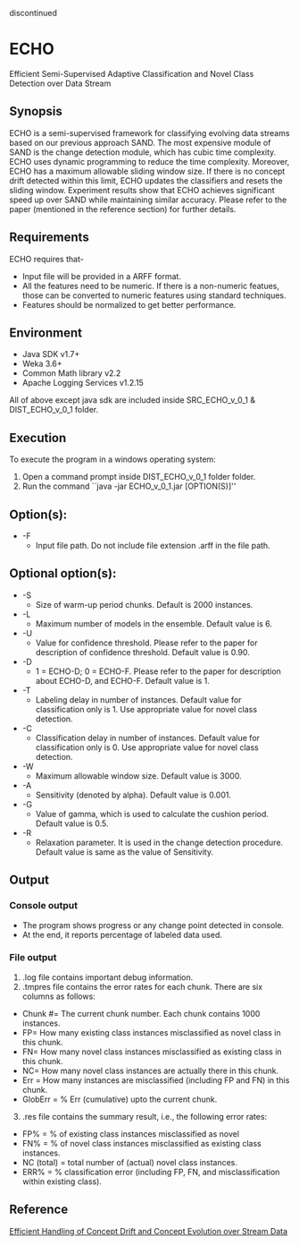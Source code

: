 discontinued

# ECHO
Efficient Semi-Supervised Adaptive Classification and Novel Class Detection over Data Stream

## Synopsis
ECHO is a semi-supervised framework for classifying evolving data streams based on our previous approach SAND. The most expensive module of SAND is the change detection module, which has cubic time complexity. ECHO uses dynamic 
programming to reduce the time complexity. Moreover, ECHO has a maximum allowable sliding window size. If there is no concept drift detected within this limit, ECHO updates the classifiers and resets the sliding window. Experiment results show that ECHO achieves significant speed up over SAND while maintaining similar accuracy. Please refer to the paper (mentioned in the reference section) for further details. 

## Requirements
ECHO requires that-
* Input file will be provided in a ARFF format.
* All the features need to be numeric. If there is a non-numeric featues, those can be converted to numeric features using standard techniques.
* Features should be normalized to get better performance. 

## Environment
* Java SDK v1.7+
* Weka 3.6+
* Common Math library v2.2
* Apache Logging Services v1.2.15

All of above except java sdk are included inside SRC_ECHO_v_0_1 & DIST_ECHO_v_0_1 folder.

## Execution
To execute the program in a windows operating system:
1. Open a command prompt inside DIST_ECHO_v_0_1 folder folder.
2. Run the command ``java -jar ECHO_v_0_1.jar [OPTION(S)]''

## Option(s):
* -F 
  * Input file path. Do not include file extension .arff in the file path.
 
## Optional option(s):
* -S
  * Size of warm-up period chunks. Default is 2000 instances.
* -L
  * Maximum number of models in the ensemble. Default value is 6.
* -U
  * Value for confidence threshold. Please refer to the paper for description of confidence threshold. Default value is 0.90.
* -D
  * 1 = ECHO-D; 0 = ECHO-F. Please refer to the paper for description about ECHO-D, and ECHO-F. Default value is 1.
* -T
  * Labeling delay in number of instances. Default value for classification only is 1. Use appropriate value for novel class detection.
* -C
  * Classification delay in number of instances. Default value for classification only is 0. Use appropriate value for novel class detection.
* -W
  * Maximum allowable window size. Default value is 3000.
* -A
  * Sensitivity (denoted by alpha). Default value is 0.001.
* -G
  * Value of gamma, which is used to calculate the cushion period. Default value is 0.5. 
* -R 
  * Relaxation parameter. It is used in the change detection procedure. Default value is same as the value of Sensitivity.


## Output
### Console output
* The program shows progress or any change point detected in console. 
* At the end, it reports percentage of labeled data used.

### File output
1. .log file contains important debug information.
2. .tmpres file contains the error rates for each chunk.  There are six columns as follows:
 * Chunk #= The current chunk number. Each chunk contains 1000 instances.
 * FP= How many existing class instances misclassified as novel class in this chunk.
 * FN= How many novel class instances misclassified as existing class in this chunk.
 * NC= How many novel class instances are actually there in this chunk.
 * Err = How many instances are misclassified (including FP and FN) in this chunk.
 * GlobErr = % Err (cumulative) upto the current chunk.
3. .res file contains the summary result, i.e., the following error rates:
 * FP% = % of existing class instances misclassified as novel
 * FN% = % of novel class instances misclassified as existing class instances.
 * NC (total) = total number of (actual) novel class instances.
 * ERR% = % classification error (including FP, FN, and misclassification within existing class).

## Reference
[Efficient Handling of Concept Drift and Concept Evolution over Stream Data](http://ieeexplore.ieee.org/document/7498264/)
